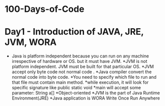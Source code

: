 ﻿# 100-Days-of-Code

# Day1 - Introduction of JAVA, JRE, JVM, WORA

* Java is platform independent because you can run on any machine irrespective of hardware or OS. but it must have JVM.
*JVM is not platform independent. JVM must be built for that particular OS.
*JVM accept only byte code not normal code .
*Java compiler convert the normal code into byte code.
*You need to specify which file to run and that file must contain main method.
*while execution, it will look for specific signature like public static void
*main will accept some parameter: String a[]
*Object-oriented
*JVM is the part of Java Runtime Environment(JRE)
*Java application is WORA Write Once Run Anywhere
